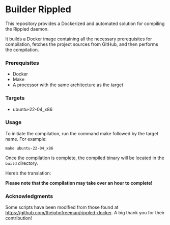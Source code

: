 # Builder Rippled

This repository provides a Dockerized and automated solution for compiling the Rippled daemon.

It builds a Docker image containing all the necessary prerequisites for compilation, fetches the project sources from GitHub, and then performs the compilation.

### Prerequisites

- Docker
- Make
- A processor with the same architecture as the target

### Targets 

- ubuntu-22-04_x86

### Usage 

To initiate the compilation, run the command make followed by the target name. For example:


```
make ubuntu-22-04_x86
```

Once the compilation is complete, the compiled binary will be located in the `build` directory.

Here’s the translation:

**Please note that the compilation may take over an hour to complete!**

### Acknowledgments

Some scripts have been modified from those found at https://github.com/thejohnfreeman/rippled-docker. A big thank you for their contribution!
